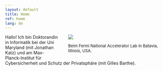 ```yaml
---
layout: default
title: Home
ref: home
lang: de
---
```


<div style="float: right; padding-left: 30px; width: 300px">
<img src="../../../files/pfp.jpg">
<p style="font-size: 13px">Beim Fermi National Accelerator Lab in Batavia, Illinois, USA.</p>
</div>

Hallo! Ich bin Doktorandin in Informatik bei der Uni Maryland (mit Jonathan Katz) und am Max-Planck-Institut für Cybersicherheit und Schutz der Privatsphäre (mit Gilles Barthe).
